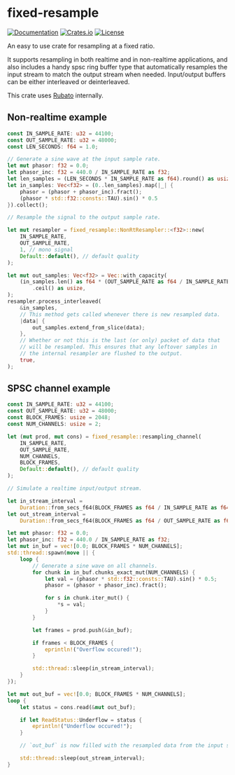# fixed-resample

[![Documentation](https://docs.rs/fixed-resample/badge.svg)](https://docs.rs/fixed-resample)
[![Crates.io](https://img.shields.io/crates/v/fixed-resample.svg)](https://crates.io/crates/fixed-resample)
[![License](https://img.shields.io/crates/l/fixed-resample.svg)](https://github.com/MeadowlarkDAW/fixed-resample/blob/main/LICENSE)

An easy to use crate for resampling at a fixed ratio.

It supports resampling in both realtime and in non-realtime applications, and also includes a handy spsc ring buffer type that automatically resamples the input stream to match the output stream when needed. Input/output buffers can be either interleaved or deinterleaved.

This crate uses [Rubato](https://github.com/henquist/rubato) internally.

## Non-realtime example

```rust
const IN_SAMPLE_RATE: u32 = 44100;
const OUT_SAMPLE_RATE: u32 = 48000;
const LEN_SECONDS: f64 = 1.0;

// Generate a sine wave at the input sample rate.
let mut phasor: f32 = 0.0;
let phasor_inc: f32 = 440.0 / IN_SAMPLE_RATE as f32;
let len_samples = (LEN_SECONDS * IN_SAMPLE_RATE as f64).round() as usize;
let in_samples: Vec<f32> = (0..len_samples).map(|_| {
    phasor = (phasor + phasor_inc).fract();
    (phasor * std::f32::consts::TAU).sin() * 0.5
}).collect();

// Resample the signal to the output sample rate.

let mut resampler = fixed_resample::NonRtResampler::<f32>::new(
    IN_SAMPLE_RATE,
    OUT_SAMPLE_RATE,
    1, // mono signal
    Default::default(), // default quality
);

let mut out_samples: Vec<f32> = Vec::with_capacity(
    (in_samples.len() as f64 * (OUT_SAMPLE_RATE as f64 / IN_SAMPLE_RATE as f64))
        .ceil() as usize,
);
resampler.process_interleaved(
    &in_samples,
    // This method gets called whenever there is new resampled data.
    |data| {
        out_samples.extend_from_slice(data);
    },
    // Whether or not this is the last (or only) packet of data that
    // will be resampled. This ensures that any leftover samples in
    // the internal resampler are flushed to the output.
    true,
);

```

## SPSC channel example

```rust
const IN_SAMPLE_RATE: u32 = 44100;
const OUT_SAMPLE_RATE: u32 = 48000;
const BLOCK_FRAMES: usize = 2048;
const NUM_CHANNELS: usize = 2;

let (mut prod, mut cons) = fixed_resample::resampling_channel(
    IN_SAMPLE_RATE,
    OUT_SAMPLE_RATE,
    NUM_CHANNELS,
    BLOCK_FRAMES,
    Default::default(), // default quality
);

// Simulate a realtime input/output stream.

let in_stream_interval =
    Duration::from_secs_f64(BLOCK_FRAMES as f64 / IN_SAMPLE_RATE as f64);
let out_stream_interval =
    Duration::from_secs_f64(BLOCK_FRAMES as f64 / OUT_SAMPLE_RATE as f64);

let mut phasor: f32 = 0.0;
let phasor_inc: f32 = 440.0 / IN_SAMPLE_RATE as f32;
let mut in_buf = vec![0.0; BLOCK_FRAMES * NUM_CHANNELS];
std::thread::spawn(move || {
    loop {
        // Generate a sine wave on all channels.
        for chunk in in_buf.chunks_exact_mut(NUM_CHANNELS) {
            let val = (phasor * std::f32::consts::TAU).sin() * 0.5;
            phasor = (phasor + phasor_inc).fract();

            for s in chunk.iter_mut() {
                *s = val;
            }
        }

        let frames = prod.push(&in_buf);

        if frames < BLOCK_FRAMES {
            eprintln!("Overflow occured!");
        }

        std::thread::sleep(in_stream_interval);
    }
});

let mut out_buf = vec![0.0; BLOCK_FRAMES * NUM_CHANNELS];
loop {
    let status = cons.read(&mut out_buf);

    if let ReadStatus::Underflow = status {
        eprintln!("Underflow occured!");
    }

    // `out_buf` is now filled with the resampled data from the input stream.

    std::thread::sleep(out_stream_interval);
}
```